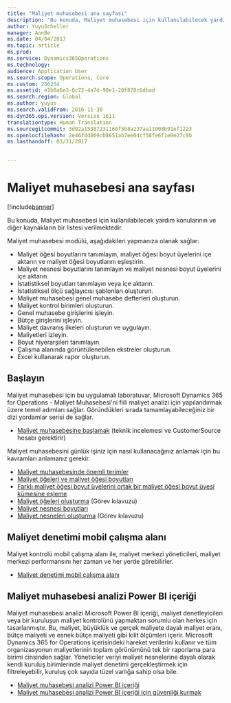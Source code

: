 ```yaml
---
title: "Maliyet muhasebesi ana sayfası"
description: "Bu konuda, Maliyet muhasebesi için kullanılabilecek yardım konularının ve diğer kaynakların bir listesi verilmektedir."
author: YuyuScheller
manager: AnnBe
ms.date: 04/04/2017
ms.topic: article
ms.prod: 
ms.service: Dynamics365Operations
ms.technology: 
audience: Application User
ms.search.scope: Operations, Core
ms.custom: 256254
ms.assetid: e1b0a6e3-0c72-4a7d-90e1-20f870c6dbad
ms.search.region: Global
ms.author: yuyus
ms.search.validFrom: 2016-11-30
ms.dyn365.ops.version: Version 1611
translationtype: Human Translation
ms.sourcegitcommit: 3d02a15387231160f5b8a237aa11008b91ef1223
ms.openlocfilehash: 2e46fdd869cb8651ab7ee04cf58fe6f1e0e27c0b
ms.lasthandoff: 03/31/2017


---
```


# <a name="cost-accounting-home-page"></a>Maliyet muhasebesi ana sayfası

[!include[banner](../includes/banner.md)]


Bu konuda, Maliyet muhasebesi için kullanılabilecek yardım konularının ve diğer kaynakların bir listesi verilmektedir.

Maliyet muhasebesi modülü, aşağıdakileri yapmanıza olanak sağlar:

-   Maliyet öğesi boyutlarını tanımlayın, maliyet öğesi boyut üyelerini içe aktarın ve maliyet öğesi boyutlarını eşleştirin.
-   Maliyet nesnesi boyutlarını tanımlayın ve maliyet nesnesi boyut üyelerini içe aktarın.
-   İstatistiksel boyutları tanımlayın veya içe aktarın.
-   İstatistiksel ölçü sağlayıcısı şablonları oluşturun.
-   Maliyet muhasebesi genel muhasebe defterleri oluşturun.
-   Maliyet kontrol birimleri oluşturun.
-   Genel muhasebe girişlerini işleyin.
-   Bütçe girişlerini işleyin.
-   Maliyet davranış ilkeleri oluşturun ve uygulayın.
-   Maliyetleri izleyin.
-   Boyut hiyerarşileri tanımlayın.
-   Çalışma alanında görüntülenebilen ekstreler oluşturun.
-   Excel kullanarak rapor oluşturun.

## <a name="get-started"></a>Başlayın

Maliyet muhasebesi için bu uygulamalı laboratuvar, Microsoft Dynamics 365 for Operations - Maliyet Muhasebesi'ni fiili maliyet analizi için yapılandırmak üzere temel adımları sağlar. Göründükleri sırada tamamlayabileceğiniz bir dizi yordamlar serisi de sağlar.

-   [Maliyet muhasebesine başlamak](https://mbs.microsoft.com/customersource/northamerica/AX/learning/documentation/white-papers/msd365optgtstcostacc) (teknik incelemesi ve CustomerSource hesabı gerektirir)

Maliyet muhasebesini günlük işiniz için nasıl kullanacağınız anlamak için bu kavramları anlamanız gerekir.

-   [Maliyet muhasebesinde önemli terimler](terms-cost-accounting.md)
-   [Maliyet öğeleri ve maliyet öğesi boyutları](cost-elements.md)
-   [Farklı maliyet öğesi boyut üyelerini ortak bir maliyet öğesi boyut üyesi kümesine eşleme](map-cost-elements-dimension-members.md)
-   [Maliyet öğeleri oluşturma](http://ax.help.dynamics.com/en/wiki/create-cost-elements/) (Görev kılavuzu)
-   [Maliyet nesnesi boyutları](cost-objects.md)
-   [Maliyet nesneleri oluşturma](http://ax.help.dynamics.com/en/wiki/create-cost-objects/) (Görev kılavuzu)

## <a name="cost-control-mobile-workspace"></a>Maliyet denetimi mobil çalışma alanı
Maliyet kontrolü mobil çalışma alanı ile, maliyet merkezi yöneticileri, maliyet merkezi performansını her zaman ve her yerde görebilirler.

-   [Maliyet denetimi mobil çalışma alanı](cost-controlling-mobile-workspace.md)

## <a name="cost-accounting-analysis-power-bi-content"></a>Maliyet muhasebesi analizi Power BI içeriği
Maliyet muhasebesi analizi Microsoft Power BI içeriği, maliyet denetleyicileri veya bir kuruluşun maliyet kontrolünü yapmaktan sorumlu olan herkes için tasarlanmıştır. Bu, maliyet, büyüklük ve gerçek maliyete dayalı maliyet oranı, bütçe maliyeti ve esnek bütçe maliyeti gibi kilit ölçümleri içerir. Microsoft Dynamics 365 for Operations içerisindeki hareket verilerini kullanır ve tüm organizasyonun maliyetlerinin toplam görünümünü tek bir raporlama para birimi cinsinden sağlar. Yöneticiler veriyi maliyet nesnelerine dayalı olarak kendi kuruluş birimlerinde maliyet denetimi gerçekleştirmek için filtreleyebilir, kuruluş çok sayıda tüzel varlığa sahip olsa bile.

-   [Maliyet muhasebesi analizi Power BI içeriği](/dynamics365/operations/dev-itpro/analytics/cost-accounting-analysis-content-pack)
-   [Maliyet muhasebesi analizi Power BI içeriği için güvenliği kurmak](/dynamics365/operations/dev-itpro/analytics/setup-security-cost-accounting-content-pack)





